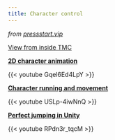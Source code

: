```yaml
---
title: Character control
---
```


*from [pressstart.vip](https://pressstart.vip/)*

[View from inside TMC](https://tmccatholiceduau-my.sharepoint.com/personal/aknight_tmc_catholic_edu_au/Lists/10%20Digital%20Tech%20Tutorials/AllItems.aspx?env=WebViewList&viewid=352af62c%2Db633%2D41f3%2Db32e%2D6ef40c20b92c&playlistLayout=playback&itemId=1)

**[2D character animation](https://pressstart.vip/tutorials/2019/09/15/102/2d-character-animation.html)**

{{< youtube Gqel6Ed4LpY >}}

**[Character running and movement](https://pressstart.vip/tutorials/2019/10/1/103/character-running-and-movement.html)**

{{< youtube USLp-4iwNnQ >}}

**[Perfect jumping in Unity](https://pressstart.vip/tutorials/2019/10/15/104/perfect-jumping-in-unity.html)**

{{< youtube RPdn3r_tqcM >}}